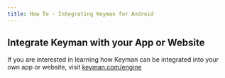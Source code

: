 ```yaml
---
title: How To - Integrating Keyman for Android
---
```


## Integrate Keyman with your App or Website
If you are interested in learning how Keyman can be integrated into your own app or
website, visit [keyman.com/engine](https://keyman.com/engine)
